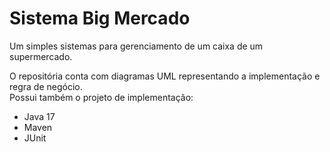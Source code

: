 # Sistema Big Mercado

Um simples sistemas para gerenciamento de um caixa de um supermercado.


O repositória conta com diagramas UML representando a implementação e regra de negócio. </br>
Possui também o projeto de implementação:
* Java 17
* Maven
* JUnit



[//]: # (https://stackoverflow.com/questions/1540324/java-unit-tests-directory-layout)

[//]: # (https://www.youtube.com/watch?v=vZm0lHciFsQ)